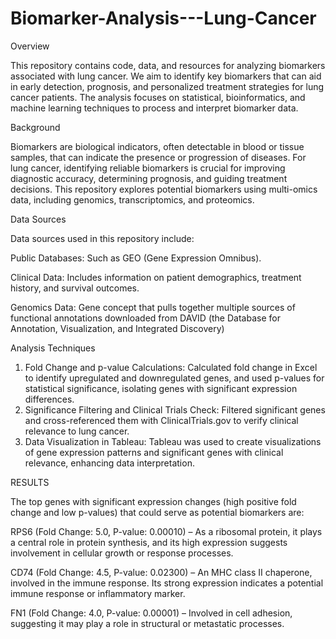 # Biomarker-Analysis---Lung-Cancer
Overview

This repository contains code, data, and resources for analyzing biomarkers associated with lung cancer. We aim to identify key biomarkers that can aid in early detection, prognosis, and personalized treatment strategies for lung cancer patients. The analysis focuses on statistical, bioinformatics, and machine learning techniques to process and interpret biomarker data.

Background

Biomarkers are biological indicators, often detectable in blood or tissue samples, that can indicate the presence or progression of diseases. For lung cancer, identifying reliable biomarkers is crucial for improving diagnostic accuracy, determining prognosis, and guiding treatment decisions. This repository explores potential biomarkers using multi-omics data, including genomics, transcriptomics, and proteomics.

Data Sources

Data sources used in this repository include:

Public Databases: Such as GEO (Gene Expression Omnibus).

Clinical Data: Includes information on patient demographics, treatment history, and survival outcomes.

Genomics Data: Gene concept that pulls together multiple sources of functional annotations downloaded from DAVID (the Database for Annotation, Visualization, and Integrated Discovery)


Analysis Techniques

1. Fold Change and p-value Calculations: Calculated fold change in Excel to identify upregulated and downregulated genes, and used p-values for statistical significance, isolating genes with significant expression differences.
2. Significance Filtering and Clinical Trials Check: Filtered significant genes and cross-referenced them with ClinicalTrials.gov to verify clinical relevance to lung cancer.
3. Data Visualization in Tableau: Tableau was used to create visualizations of gene expression patterns and significant genes with clinical relevance, enhancing data interpretation.

RESULTS

The top genes with significant expression changes (high positive fold change and low p-values) that could serve as potential biomarkers are:

RPS6 (Fold Change: 5.0, P-value: 0.00010) – As a ribosomal protein, it plays a central role in protein synthesis, and its high expression suggests involvement in cellular growth or response processes.

CD74 (Fold Change: 4.5, P-value: 0.02300) – An MHC class II chaperone, involved in the immune response. Its strong expression indicates a potential immune response or inflammatory marker.

FN1 (Fold Change: 4.0, P-value: 0.00001) – Involved in cell adhesion, suggesting it may play a role in structural or metastatic processes.






